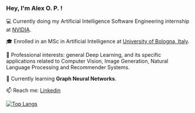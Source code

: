 ### Hey, I'm Alex O. P. !

💻 Currently doing my Artificial Intelligence Software Engineering internship at [NVIDIA](https://www.nvidia.com/en-us/).

🎓 Enrolled in an MSc in Artificial Intelligence at [University of Bologna, Italy](https://corsi.unibo.it/2cycle/artificial-intelligence/index.html).

🔭 Professional interests: general Deep Learning, and its specific applications related to Computer Vision, Image Generation, Natural Language Processing and Recommender Systems.

🌱 Currently learning **Graph Neural Networks**.

📫 Reach me: [Linkedin](https://www.linkedin.com/in/alexoop/)

[![Top Langs](https://github-readme-stats.vercel.app/api/top-langs/?username=alexpod1000&theme=dracula&hide=jupyter%20notebook&langs_count=8&layout=compact)](https://github.com/alexpod1000)

<!--
**alexpod1000/alexpod1000** is a ✨ _special_ ✨ repository because its `README.md` (this file) appears on your GitHub profile.

Here are some ideas to get you started:

- 🔭 I’m currently working on ...
- 🌱 I’m currently learning ...
- 👯 I’m looking to collaborate on ...
- 🤔 I’m looking for help with ...
- 💬 Ask me about ...
- 📫 How to reach me: ...
- 😄 Pronouns: ...
- ⚡ Fun fact: ...
-->
